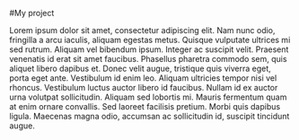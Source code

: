 #My project

 Lorem ipsum dolor sit amet, consectetur adipiscing elit. Nam nunc odio, fringilla a arcu iaculis, aliquam egestas metus. Quisque vulputate ultrices mi sed rutrum. Aliquam vel bibendum ipsum. Integer ac suscipit velit. Praesent venenatis id erat sit amet faucibus. Phasellus pharetra commodo sem, quis aliquet libero dapibus et. Donec velit augue, tristique quis viverra eget, porta eget ante. Vestibulum id enim leo. Aliquam ultricies tempor nisi vel rhoncus. Vestibulum luctus auctor libero id faucibus. Nullam id ex auctor urna volutpat sollicitudin. Aliquam sed lobortis mi. Mauris fermentum quam at enim ornare convallis. Sed laoreet facilisis pretium. Morbi quis dapibus ligula. Maecenas magna odio, accumsan ac sollicitudin id, suscipit tincidunt augue.

